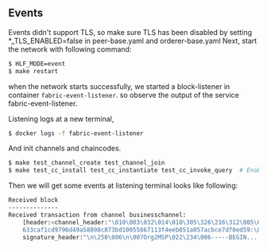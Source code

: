 ## Events 
Events didn't support TLS, so make sure TLS has been disabled by setting *_TLS_ENABLED=false in peer-base.yaml and orderer-base.yaml
Next, start the network with following command:

```bash
$ HLF_MODE=event
$ make restart
```

when the network starts successfully, we started a block-listener in container `fabric-event-listener`.
so observe the output of the service fabric-event-listener.

Listening logs at a new terminal,
 
```bash
$ docker logs -f fabric-event-listener
```

And init channels and chaincodes.

```bash
$ make test_channel_create test_channel_join 
$ make test_cc_install test_cc_instantiate test_cc_invoke_query  # Enable eventhub listener
```

Then we will get some events at listening terminal looks like following:

```bash
Received block
--------------
Received transaction from channel businesschannel: 
	[header:<channel_header:"\010\003\032\014\010\305\326\216\312\005\020\371\326\244\314\003\"\017businesschannel*@
	633caf1cd9796d49a58898c873bd10055867113f4eeb051a057acbce7df0ed59:\010\022\006\022\004lscc" 
	signature_header:"\n\250\006\n\007Org2MSP\022\234\006-----BEGIN...
```
